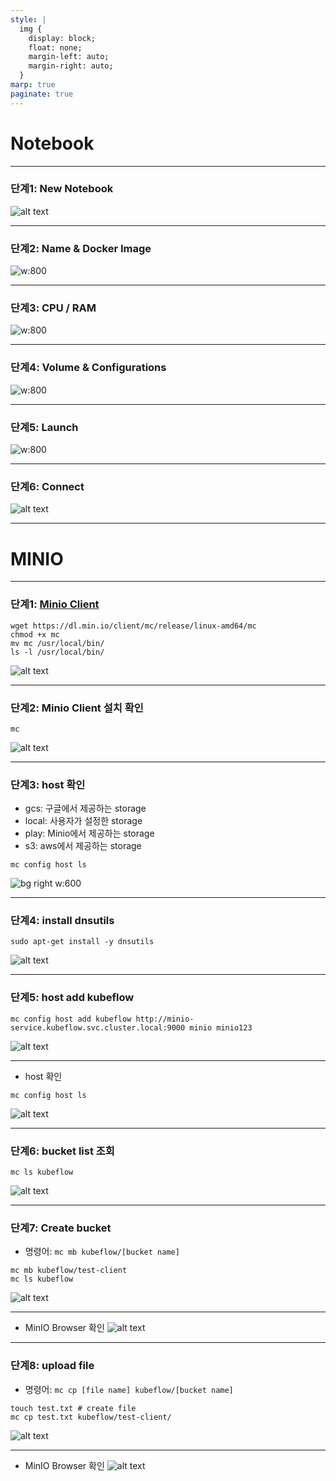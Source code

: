 ```yaml
---
style: |
  img {
    display: block;
    float: none;
    margin-left: auto;
    margin-right: auto;
  }
marp: true
paginate: true
---
```

# Notebook

---
### 단계1: New Notebook
![alt text](./img/image-12.png)

---
### 단계2: Name & Docker Image
![w:800](./img/image-13.png)

---
### 단계3: CPU / RAM
![w:800](./img/image-14.png)

---
### 단계4: Volume & Configurations
![w:800](./img/image-15.png)

---
### 단계5: Launch
![w:800](./img/image-16.png)

---
### 단계6: Connect
![alt text](./img/image-17.png)

---
# MINIO

---
### 단계1: [Minio Client](https://github.com/minio/mc)
```shell
wget https://dl.min.io/client/mc/release/linux-amd64/mc
chmod +x mc
mv mc /usr/local/bin/
ls -l /usr/local/bin/
```
![alt text](./img/image-18.png)

---
### 단계2: Minio Client 설치 확인 
```shell
mc
```
![alt text](./img/image-19.png)

---
### 단계3: host 확인
- gcs: 구글에서 제공하는 storage
- local: 사용자가 설정한 storage
- play: Minio에서 제공하는 storage
- s3: aws에서 제공하는 storage
```shell
mc config host ls
```
![bg right w:600](./img/image-20.png)

---
### 단계4: install dnsutils
```shell
sudo apt-get install -y dnsutils
```
![alt text](./img/image-21.png)

---
### 단계5: host add kubeflow
```shell
mc config host add kubeflow http://minio-service.kubeflow.svc.cluster.local:9000 minio minio123
```
![alt text](./img/image-22.png)

---
- host 확인
```shell
mc config host ls
```
![alt text](./img/image-23.png)

---
### 단계6: bucket list 조회
```shell
mc ls kubeflow
```
![alt text](./img/image-24.png)

---
### 단계7: Create bucket
- 명령어: `mc mb kubeflow/[bucket name]`
```shell
mc mb kubeflow/test-client
mc ls kubeflow
```
![alt text](./img/image-25.png)

---
- MinIO Browser 확인 
![alt text](./img/image-26.png)

---
### 단계8: upload file
- 명령어: `mc cp [file name] kubeflow/[bucket name]`
```shell
touch test.txt # create file
mc cp test.txt kubeflow/test-client/
```
![alt text](./img/image-27.png)

---
- MinIO Browser 확인 
![alt text](./img/image-28.png)

